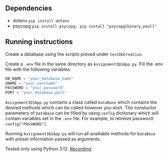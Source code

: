## Dependencies
* dotenv `pip install dotenv`
* psycopg `pip install psycopg; pip install "psycopg[binary,pool]"`

## Running instructions
Create a database using the scripts proved under `testDbCreation`.

Create a `.env` file in the same directory as `Assignment3Q1App.py`. Fill the .env file with the following variables:
```js
DB_NAME = "your_database_name"
UNAME = "your_username"
PASSWORD = "your_password"
PORT = "your_database_port"
```

`Assignment3Q1App.py` contains a class called `DataBase` which contains the desired methods which can be called however you wish. The constuctor parameters of `DataBase` 
can be filled by using `config` dictionary which will contain variables set in the `.env` file. For example, to retreive password: `config["PASSWORD"]`.

Running `Assignment3Q1App.py` will run all availiable methods for `DataBase` with preset information passed as arguments.

Tested only using Python 3.12. [Recording](https://drive.google.com/file/d/1HpuIb4d3O4Ppa36WWrK2z2E7cIgN1Eba/view?usp=drive_link)